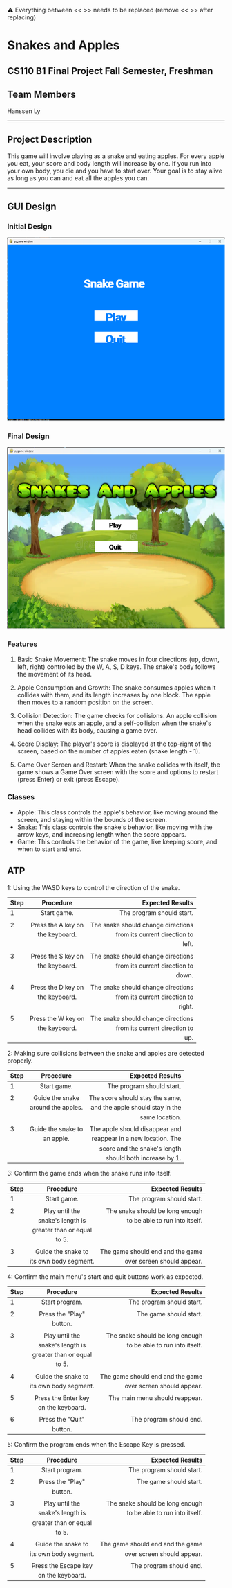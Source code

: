 
:warning: Everything between << >> needs to be replaced (remove << >> after replacing)

# Snakes and Apples 
## CS110 B1 Final Project  Fall Semester, Freshman

## Team Members

Hanssen Ly

***

## Project Description

This game will involve playing as a snake and eating apples. For every apple you eat, your score and body length will increase by one. If you run into your own body, you die and you have to start over. Your goal is to stay alive as long as you can and eat all the apples you can.

***    

## GUI Design

### Initial Design

![initial gui](assets/gui.jpg)

### Final Design

![final gui](assets/finalgui.jpg)

### Features

1. Basic Snake Movement: The snake moves in four directions (up, down, left, right) controlled by the W, A, S, D keys. The snake's body follows the movement of its head.

2. Apple Consumption and Growth: The snake consumes apples when it collides with them, and its length increases by one block. The apple then moves to a random position on the screen.

3. Collision Detection: The game checks for collisions. An apple collision when the snake eats an apple, and a self-collision when the snake's head collides with its body, causing a game over. 

4. Score Display: The player's score is displayed at the top-right of the screen, based on the number of apples eaten (snake length - 1).

5. Game Over Screen and Restart: When the snake collides with itself, the game shows a Game Over screen with the score and options to restart (press Enter) or exit (press Escape).

### Classes

- Apple: This class controls the apple's behavior, like moving around the screen, and staying within the bounds of the screen.
- Snake: This class controls the snake's behavior, like moving with the arrow keys, and increasing length when the score appears.
- Game: This controls the behavior of the game, like keeping score, and when to start and end.

## ATP

1: Using the WASD keys to control the direction of the snake.  

| Step                 |Procedure             |Expected Results                   |
|----------------------|:--------------------:|----------------------------------:|
|  1                   | Start game.          | The program should start.         |
|                      |                      |                                   |
|  2                   | Press the A key on   | The snake should change directions|
|                      | the keyboard.        | from its current direction to     |
|                      |                      | left.                             |
|                      |                      |                                   |
|  3                   | Press the S key on   | The snake should change directions|
|                      | the keyboard.        | from its current direction to     |
|                      |                      | down.                             |
|                      |                      |                                   |
|  4                   | Press the D key on   | The snake should change directions|
|                      | the keyboard.        | from its current direction to     |
|                      |                      | right.                            |
|                      |                      |                                   |
|  5                   | Press the W key on   | The snake should change directions|
|                      | the keyboard.        | from its current direction to     |
|                      |                      | up.                               |

2: Making sure collisions between the snake and apples are detected properly.

| Step                 |Procedure             |Expected Results                   |
|----------------------|:--------------------:|----------------------------------:|
|  1                   | Start game.          | The program should start.         |
|                      |                      |                                   |
|  2                   | Guide the snake      | The score should stay the same,   |
|                      | around the apples.   | and the apple should stay in the  |
|                      |                      | same location.                    |
|                      |                      |                                   |
|  3                   | Guide the snake to   | The apple should disappear and    |
|                      | an apple.            | reappear in a new location. The   |
|                      |                      | score and the snake's length      |
|                      |                      | should both increase by 1.        |

3: Confirm the game ends when the snake runs into itself.

| Step                 |Procedure             |Expected Results                   |
|----------------------|:--------------------:|----------------------------------:|
|  1                   | Start game.          | The program should start.         |
|                      |                      |                                   |
|  2                   | Play until the       | The snake should be long enough   |
|                      | snake's length is    | to be able to run into itself.    |
|                      | greater than or equal|                                   |
|                      | to 5.                |                                   |
|                      |                      |                                   |
|  3                   | Guide the snake to   | The game should end and the game  |
|                      | its own body segment.| over screen should appear.        |

4: Confirm the main menu's start and quit buttons work as expected.

| Step                 |Procedure             |Expected Results                   |
|----------------------|:--------------------:|----------------------------------:|
|  1                   | Start program.       | The program should start.         |
|                      |                      |                                   |
|  2                   | Press the "Play"     | The game should start.            |
|                      | button.              |                                   |
|                      |                      |                                   |
|  3                   | Play until the       | The snake should be long enough   |
|                      | snake's length is    | to be able to run into itself.    |
|                      | greater than or equal|                                   |
|                      | to 5.                |                                   |
|                      |                      |                                   |
|  4                   | Guide the snake to   | The game should end and the game  |
|                      | its own body segment.| over screen should appear.        |
|                      |                      |                                   |
|  5                   | Press the Enter key  | The main menu should reappear.    |
|                      | on the keyboard.     |                                   |
|                      |                      |                                   |
|  6                   | Press the "Quit"     | The program should end.           |
|                      | button.              |                                   |

5: Confirm the program ends when the Escape Key is pressed.

| Step                 |Procedure             |Expected Results                   |
|----------------------|:--------------------:|----------------------------------:|
|  1                   | Start program.       | The program should start.         |
|                      |                      |                                   |
|  2                   | Press the "Play"     | The game should start.            |
|                      | button.              |                                   |
|                      |                      |                                   |
|  3                   | Play until the       | The snake should be long enough   |
|                      | snake's length is    | to be able to run into itself.    |
|                      | greater than or equal|                                   |
|                      | to 5.                |                                   |
|                      |                      |                                   |
|  4                   | Guide the snake to   | The game should end and the game  |
|                      | its own body segment.| over screen should appear.        |
|                      |                      |                                   |
|  5                   | Press the Escape key | The program should end.           |
|                      | on the keyboard.     |                                   |

